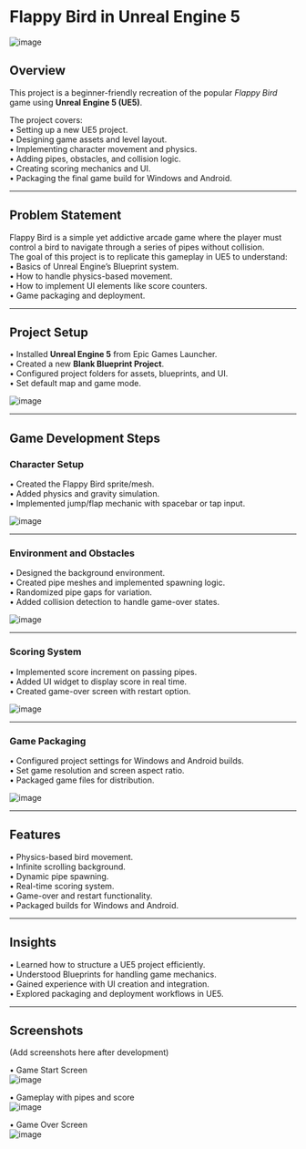 # Flappy Bird in Unreal Engine 5

![image](#) <!-- Placeholder for project cover screenshot -->

## Overview
This project is a beginner-friendly recreation of the popular *Flappy Bird* game using **Unreal Engine 5 (UE5)**.  

The project covers:  
• Setting up a new UE5 project.  
• Designing game assets and level layout.  
• Implementing character movement and physics.  
• Adding pipes, obstacles, and collision logic.  
• Creating scoring mechanics and UI.  
• Packaging the final game build for Windows and Android.  

---

## Problem Statement
Flappy Bird is a simple yet addictive arcade game where the player must control a bird to navigate through a series of pipes without collision.  
The goal of this project is to replicate this gameplay in UE5 to understand:  
• Basics of Unreal Engine’s Blueprint system.  
• How to handle physics-based movement.  
• How to implement UI elements like score counters.  
• Game packaging and deployment.  

---

## Project Setup
• Installed **Unreal Engine 5** from Epic Games Launcher.  
• Created a new **Blank Blueprint Project**.  
• Configured project folders for assets, blueprints, and UI.  
• Set default map and game mode.  

![image](#) <!-- Placeholder for setup screenshot -->

---

## Game Development Steps

### Character Setup
• Created the Flappy Bird sprite/mesh.  
• Added physics and gravity simulation.  
• Implemented jump/flap mechanic with spacebar or tap input.  

![image](#) <!-- Placeholder for bird setup screenshot -->

---

### Environment and Obstacles
• Designed the background environment.  
• Created pipe meshes and implemented spawning logic.  
• Randomized pipe gaps for variation.  
• Added collision detection to handle game-over states.  

![image](#) <!-- Placeholder for pipes screenshot -->

---

### Scoring System
• Implemented score increment on passing pipes.  
• Added UI widget to display score in real time.  
• Created game-over screen with restart option.  

![image](#) <!-- Placeholder for scoring screenshot -->

---

### Game Packaging
• Configured project settings for Windows and Android builds.  
• Set game resolution and screen aspect ratio.  
• Packaged game files for distribution.  

![image](#) <!-- Placeholder for packaging screenshot -->

---

## Features
• Physics-based bird movement.  
• Infinite scrolling background.  
• Dynamic pipe spawning.  
• Real-time scoring system.  
• Game-over and restart functionality.  
• Packaged builds for Windows and Android.  

---

## Insights
• Learned how to structure a UE5 project efficiently.  
• Understood Blueprints for handling game mechanics.  
• Gained experience with UI creation and integration.  
• Explored packaging and deployment workflows in UE5.  

---

## Screenshots
(Add screenshots here after development)  

• Game Start Screen  
![image](#)  

• Gameplay with pipes and score  
![image](#)  

• Game Over Screen  
![image](#)  
